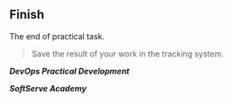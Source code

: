 ## Finish

The end of practical task.

> Save the result of your work in the tracking system.

_**DevOps Practical Development**_ 

_**SoftServe Academy**_

<br/>
